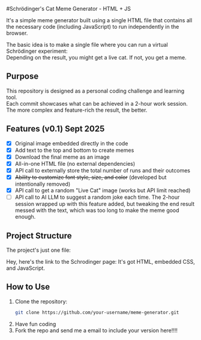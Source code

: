 #Schrödinger's Cat Meme Generator - HTML + JS

It's a simple meme generator built using a single HTML file that contains all the necessary code (including JavaScript) to run independently in the browser.

The basic idea is to make a single file where you can run a virtual Schrödinger experiment:  
Depending on the result, you might get a live cat. If not, you get a meme.

## Purpose

This repository is designed as a personal coding challenge and learning tool.  
Each commit showcases what can be achieved in a 2-hour work session.  
The more complex and feature-rich the result, the better.

## Features (v0.1) Sept 2025

-	[x] Original image embedded directly in the code
- [x] Add text to the top and bottom to create memes
- [x] Download the final meme as an image
-	[x] All-in-one HTML file (no external dependencies)
-	[x] API call to externally store the total number of runs and their outcomes
-	[x] ~~Ability to customize font style, size, and color~~ (developed but intentionally removed)
-	[x] API call to get a random "Live Cat" image (works but API limit reached) 
-	[ ] API call to AI LLM to suggest a random joke each time. The 2-hour session wrapped up with this feature added, but tweaking the end result messed with the text, which was too long to make the meme good enough.

## Project Structure

The project's just one file:

Hey, here's the link to the Schrodinger page: It's got HTML, embedded CSS, and JavaScript.

## How to Use

1. Clone the repository:
   ```bash
   git clone https://github.com/your-username/meme-generator.git
   ```
2. Have fun coding
3. Fork the repo and send me a email to include your version here!!!!
